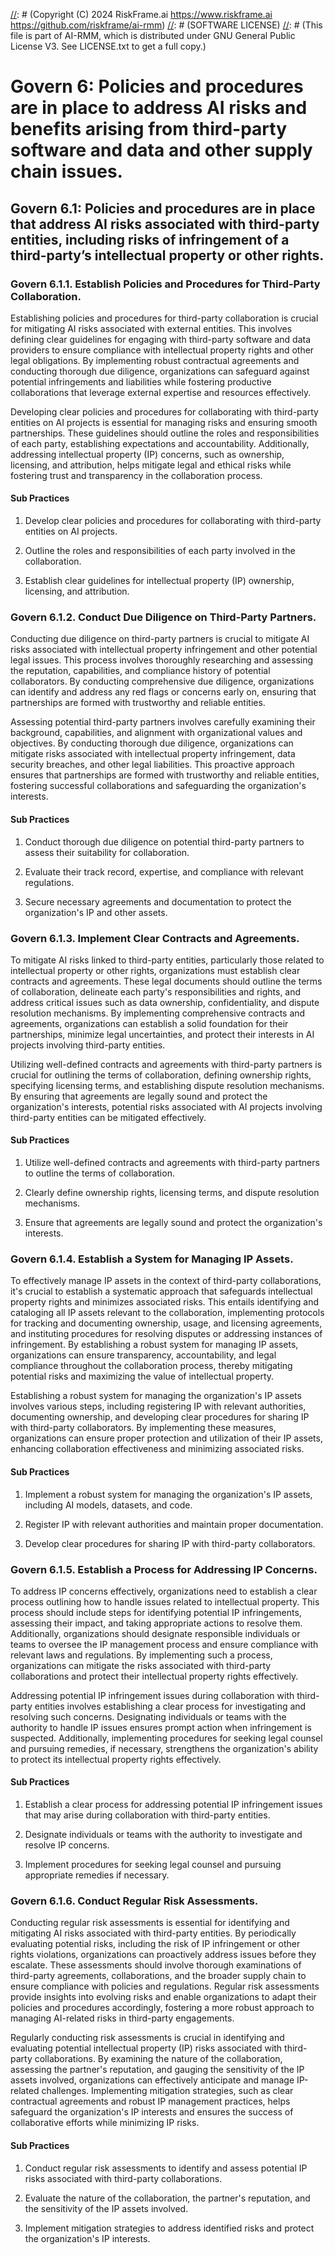 [//]: # (COPYRIGHT)
[//]: # (RiskFrame.ai - AI Risk Management and Resilience Framework)
[//]: # (Copyright (C) 2024 RiskFrame.ai https://www.riskframe.ai https://github.com/riskframe/ai-rmm)
[//]: # (SOFTWARE LICENSE)
[//]: # (This file is part of AI-RMM, which is distributed under GNU General Public License V3. See LICENSE.txt to get a full copy.)
    
# Govern 6: Policies and procedures are in place to address AI risks and benefits arising from third-party software and data and other supply chain issues.

## Govern 6.1: Policies and procedures are in place that address AI risks associated with third-party entities, including risks of infringement of a third-party’s intellectual property or other rights.

### Govern 6.1.1. Establish Policies and Procedures for Third-Party Collaboration.

Establishing policies and procedures for third-party collaboration is crucial for mitigating AI risks associated with external entities. This involves defining clear guidelines for engaging with third-party software and data providers to ensure compliance with intellectual property rights and other legal obligations. By implementing robust contractual agreements and conducting thorough due diligence, organizations can safeguard against potential infringements and liabilities while fostering productive collaborations that leverage external expertise and resources effectively.

Developing clear policies and procedures for collaborating with third-party entities on AI projects is essential for managing risks and ensuring smooth partnerships. These guidelines should outline the roles and responsibilities of each party, establishing expectations and accountability. Additionally, addressing intellectual property (IP) concerns, such as ownership, licensing, and attribution, helps mitigate legal and ethical risks while fostering trust and transparency in the collaboration process.

#### Sub Practices

1. Develop clear policies and procedures for collaborating with third-party entities on AI projects.

2. Outline the roles and responsibilities of each party involved in the collaboration.

3. Establish clear guidelines for intellectual property (IP) ownership, licensing, and attribution.

### Govern 6.1.2. Conduct Due Diligence on Third-Party Partners.

Conducting due diligence on third-party partners is crucial to mitigate AI risks associated with intellectual property infringement and other potential legal issues. This process involves thoroughly researching and assessing the reputation, capabilities, and compliance history of potential collaborators. By conducting comprehensive due diligence, organizations can identify and address any red flags or concerns early on, ensuring that partnerships are formed with trustworthy and reliable entities.

Assessing potential third-party partners involves carefully examining their background, capabilities, and alignment with organizational values and objectives. By conducting thorough due diligence, organizations can mitigate risks associated with intellectual property infringement, data security breaches, and other legal liabilities. This proactive approach ensures that partnerships are formed with trustworthy and reliable entities, fostering successful collaborations and safeguarding the organization's interests.

#### Sub Practices

1. Conduct thorough due diligence on potential third-party partners to assess their suitability for collaboration.

2. Evaluate their track record, expertise, and compliance with relevant regulations.

3. Secure necessary agreements and documentation to protect the organization's IP and other assets.

### Govern 6.1.3. Implement Clear Contracts and Agreements.

To mitigate AI risks linked to third-party entities, particularly those related to intellectual property or other rights, organizations must establish clear contracts and agreements. These legal documents should outline the terms of collaboration, delineate each party's responsibilities and rights, and address critical issues such as data ownership, confidentiality, and dispute resolution mechanisms. By implementing comprehensive contracts and agreements, organizations can establish a solid foundation for their partnerships, minimize legal uncertainties, and protect their interests in AI projects involving third-party entities.

Utilizing well-defined contracts and agreements with third-party partners is crucial for outlining the terms of collaboration, defining ownership rights, specifying licensing terms, and establishing dispute resolution mechanisms. By ensuring that agreements are legally sound and protect the organization's interests, potential risks associated with AI projects involving third-party entities can be mitigated effectively.

#### Sub Practices

1. Utilize well-defined contracts and agreements with third-party partners to outline the terms of collaboration.

2. Clearly define ownership rights, licensing terms, and dispute resolution mechanisms.

3. Ensure that agreements are legally sound and protect the organization's interests.

### Govern 6.1.4. Establish a System for Managing IP Assets.

To effectively manage IP assets in the context of third-party collaborations, it's crucial to establish a systematic approach that safeguards intellectual property rights and minimizes associated risks. This entails identifying and cataloging all IP assets relevant to the collaboration, implementing protocols for tracking and documenting ownership, usage, and licensing agreements, and instituting procedures for resolving disputes or addressing instances of infringement. By establishing a robust system for managing IP assets, organizations can ensure transparency, accountability, and legal compliance throughout the collaboration process, thereby mitigating potential risks and maximizing the value of intellectual property.

Establishing a robust system for managing the organization's IP assets involves various steps, including registering IP with relevant authorities, documenting ownership, and developing clear procedures for sharing IP with third-party collaborators. By implementing these measures, organizations can ensure proper protection and utilization of their IP assets, enhancing collaboration effectiveness and minimizing associated risks.

#### Sub Practices

1. Implement a robust system for managing the organization's IP assets, including AI models, datasets, and code.

2. Register IP with relevant authorities and maintain proper documentation.

3. Develop clear procedures for sharing IP with third-party collaborators.

### Govern 6.1.5. Establish a Process for Addressing IP Concerns.

To address IP concerns effectively, organizations need to establish a clear process outlining how to handle issues related to intellectual property. This process should include steps for identifying potential IP infringements, assessing their impact, and taking appropriate actions to resolve them. Additionally, organizations should designate responsible individuals or teams to oversee the IP management process and ensure compliance with relevant laws and regulations. By implementing such a process, organizations can mitigate the risks associated with third-party collaborations and protect their intellectual property rights effectively.

Addressing potential IP infringement issues during collaboration with third-party entities involves establishing a clear process for investigating and resolving such concerns. Designating individuals or teams with the authority to handle IP issues ensures prompt action when infringement is suspected. Additionally, implementing procedures for seeking legal counsel and pursuing remedies, if necessary, strengthens the organization's ability to protect its intellectual property rights effectively.

#### Sub Practices

1. Establish a clear process for addressing potential IP infringement issues that may arise during collaboration with third-party entities.

2. Designate individuals or teams with the authority to investigate and resolve IP concerns.

3. Implement procedures for seeking legal counsel and pursuing appropriate remedies if necessary.

### Govern 6.1.6. Conduct Regular Risk Assessments.

Conducting regular risk assessments is essential for identifying and mitigating AI risks associated with third-party entities. By periodically evaluating potential risks, including the risk of IP infringement or other rights violations, organizations can proactively address issues before they escalate. These assessments should involve thorough examinations of third-party agreements, collaborations, and the broader supply chain to ensure compliance with policies and regulations. Regular risk assessments provide insights into evolving risks and enable organizations to adapt their policies and procedures accordingly, fostering a more robust approach to managing AI-related risks in third-party engagements.

Regularly conducting risk assessments is crucial in identifying and evaluating potential intellectual property (IP) risks associated with third-party collaborations. By examining the nature of the collaboration, assessing the partner's reputation, and gauging the sensitivity of the IP assets involved, organizations can effectively anticipate and manage IP-related challenges. Implementing mitigation strategies, such as clear contractual agreements and robust IP management practices, helps safeguard the organization's IP interests and ensures the success of collaborative efforts while minimizing IP risks.

#### Sub Practices

1. Conduct regular risk assessments to identify and assess potential IP risks associated with third-party collaborations.

2. Evaluate the nature of the collaboration, the partner's reputation, and the sensitivity of the IP assets involved.

3. Implement mitigation strategies to address identified risks and protect the organization's IP interests.


